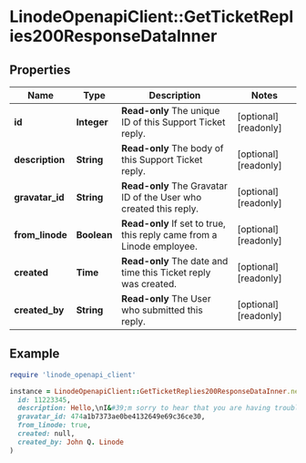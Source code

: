 # LinodeOpenapiClient::GetTicketReplies200ResponseDataInner

## Properties

| Name | Type | Description | Notes |
| ---- | ---- | ----------- | ----- |
| **id** | **Integer** | __Read-only__ The unique ID of this Support Ticket reply. | [optional][readonly] |
| **description** | **String** | __Read-only__ The body of this Support Ticket reply. | [optional][readonly] |
| **gravatar_id** | **String** | __Read-only__ The Gravatar ID of the User who created this reply. | [optional][readonly] |
| **from_linode** | **Boolean** | __Read-only__ If set to true, this reply came from a Linode employee. | [optional][readonly] |
| **created** | **Time** | __Read-only__ The date and time this Ticket reply was created. | [optional][readonly] |
| **created_by** | **String** | __Read-only__ The User who submitted this reply. | [optional][readonly] |

## Example

```ruby
require 'linode_openapi_client'

instance = LinodeOpenapiClient::GetTicketReplies200ResponseDataInner.new(
  id: 11223345,
  description: Hello,\nI&#39;m sorry to hear that you are having trouble resetting the root password of your Linode. Just to be sure, have you tried to follow the instructions in our online documentation? The link is here:\n \nhttps://linode.com/docs/guides/reset-the-root-password-on-your-linode/ \n\nIf you have, please reply with any additional steps you have also taken.\n\nRegards, Linode Support Team,
  gravatar_id: 474a1b7373ae0be4132649e69c36ce30,
  from_linode: true,
  created: null,
  created_by: John Q. Linode
)
```

